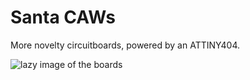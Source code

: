 # Santa CAWs

More novelty circuitboards, powered by an ATTINY404.

![lazy image of the boards](lazy-image-take-a-better-one.png)